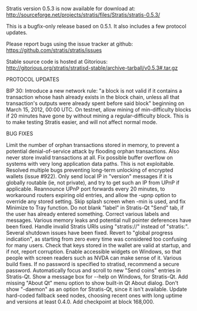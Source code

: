 Stratis version 0.5.3 is now available for download at:
http://sourceforge.net/projects/stratis/files/Stratis/stratis-0.5.3/

This is a bugfix-only release based on 0.5.1.
It also includes a few protocol updates.

Please report bugs using the issue tracker at github:
https://github.com/stratis/stratis/issues

Stable source code is hosted at Gitorious:
http://gitorious.org/stratis/stratisd-stable/archive-tarball/v0.5.3#.tar.gz

PROTOCOL UPDATES

BIP 30: Introduce a new network rule: "a block is not valid if it contains a transaction whose hash already exists in the block chain, unless all that transaction's outputs were already spent before said block" beginning on March 15, 2012, 00:00 UTC.
On testnet, allow mining of min-difficulty blocks if 20 minutes have gone by without mining a regular-difficulty block. This is to make testing Stratis easier, and will not affect normal mode.

BUG FIXES

Limit the number of orphan transactions stored in memory, to prevent a potential denial-of-service attack by flooding orphan transactions. Also never store invalid transactions at all.
Fix possible buffer overflow on systems with very long application data paths. This is not exploitable.
Resolved multiple bugs preventing long-term unlocking of encrypted wallets
(issue #922).
Only send local IP in "version" messages if it is globally routable (ie, not private), and try to get such an IP from UPnP if applicable.
Reannounce UPnP port forwards every 20 minutes, to workaround routers expiring old entries, and allow the -upnp option to override any stored setting.
Skip splash screen when -min is used, and fix Minimize to Tray function.
Do not blank "label" in Stratis-Qt "Send" tab, if the user has already entered something.
Correct various labels and messages.
Various memory leaks and potential null pointer deferences have been fixed.
Handle invalid Stratis URIs using "stratis://" instead of "stratis:".
Several shutdown issues have been fixed.
Revert to "global progress indication", as starting from zero every time was considered too confusing for many users.
Check that keys stored in the wallet are valid at startup, and if not, report corruption.
Enable accessible widgets on Windows, so that people with screen readers such as NVDA can make sense of it.
Various build fixes.
If no password is specified to stratisd, recommend a secure password.
Automatically focus and scroll to new "Send coins" entries in Stratis-Qt.
Show a message box for --help on Windows, for Stratis-Qt.
Add missing "About Qt" menu option to show built-in Qt About dialog.
Don't show "-daemon" as an option for Stratis-Qt, since it isn't available.
Update hard-coded fallback seed nodes, choosing recent ones with long uptime and versions at least 0.4.0.
Add checkpoint at block 168,000.
